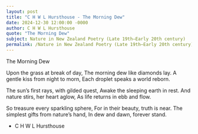 ```yaml
---
layout: post
title: "C H W L Hursthouse - The Morning Dew"
date: 2024-12-30 12:00:00 -0000
author: C H W L Hursthouse
quote: "The Morning Dew"
subject: Nature in New Zealand Poetry (Late 19th–Early 20th century)
permalink: /Nature in New Zealand Poetry (Late 19th–Early 20th century)/C H W L Hursthouse/C H W L Hursthouse - The Morning Dew
---
```


The Morning Dew

Upon the grass at break of day,
The morning dew like diamonds lay.
A gentle kiss from night to morn,
Each droplet speaks a world reborn.

The sun’s first rays, with gilded quest,
Awake the sleeping earth in rest.
And nature stirs, her heart aglow,
As life returns in ebb and flow.

So treasure every sparkling sphere,
For in their beauty, truth is near.
The simplest gifts from nature’s hand,
In dew and dawn, forever stand.


- C H W L Hursthouse

